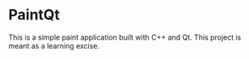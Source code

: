# PaintQt

This is a simple paint application built with C++ and Qt. This project is meant as a learning excise.
